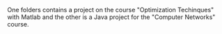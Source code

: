 One folders contains a project on the course "Optimization Techinques" with Matlab and the other is a Java project for the "Computer Networks" course.
